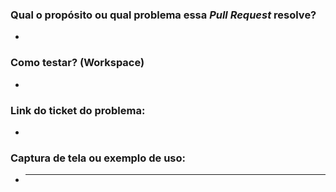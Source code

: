 ### Qual o propósito ou qual problema essa _Pull Request_ resolve?

-

### Como testar? (Workspace)

-

### Link do ticket do problema:

-

### Captura de tela ou exemplo de uso:

- ***
